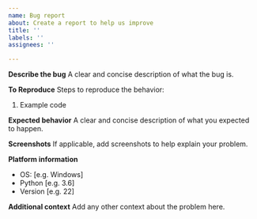 ```yaml
---
name: Bug report
about: Create a report to help us improve
title: ''
labels: ''
assignees: ''

---
```


**Describe the bug**
A clear and concise description of what the bug is.

**To Reproduce**
Steps to reproduce the behavior:
1. Example code

**Expected behavior**
A clear and concise description of what you expected to happen.

**Screenshots**
If applicable, add screenshots to help explain your problem.

**Platform information**
 - OS: [e.g. Windows]
 - Python [e.g. 3.6]
 - Version [e.g. 22]

**Additional context**
Add any other context about the problem here.
